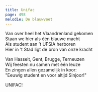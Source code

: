 ```yaml
---
title: Unifac
page: 498
melodie: De blauwvoet
---  
```


Van over heel het Vlaandrenland gekomen  
Staan we hier als één blauwe macht  
Als student aan ’t UFSIA herboren  
Hier in ’t Stad ligt de bron van onze kracht  

Van Hasselt, Gent, Brugge, Terneuzen  
Wij feesten nu samen met één leuze  
En zingen allen gezamelijk in koor:  
"Eeuwig student en voor altijd Sinjoor!"  

UNIFAC!  